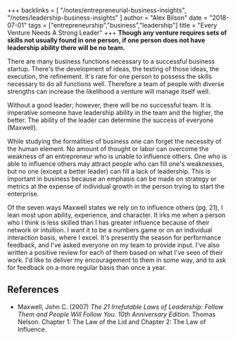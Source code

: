 +++
backlinks = [
  "/notes/entrepreneurial-business-insights",
  "/notes/leadership-business-insights"
]
author = "Alex Bilson"
date = "2018-07-01"
tags = ["entrepreneurship","business","leadership"]
title = "Every Venture Needs A Strong Leader"
+++
**Though any venture requires sets of skills not usually found in one person, if one person does not have leadership ability there will be no team.**

There are many business functions necessary to a successful business startup.  There's the development of ideas, the testing of those ideas, the execution, the refinement.  It's rare for one person to possess the skills necessary to do all functions well.  Therefore a team of people with diverse strengths can increase the likelihood a venture will manage itself well.

Without a good leader; however, there will be no successful team.  It is imperative someone have leadership ability in the team and the higher, the better.  The ability of the leader can determine the success of everyone (Maxwell).

While studying the formalities of business one can forget the necessity of the human element.  No amount of thought or labor can overcome the weakness of an entrepreneur who is unable to influence others.  One who is able to influence others may attract people who can fill one's weaknesses, but no one (except a better leader) can fill a lack of leadership.  This is important in business because an emphasis can be made on strategy or metrics at the expense of individual growth in the person trying to start the enterprise.

Of the seven ways Maxwell states we rely on to influence others (pg. 21), I lean most upon ability, experience, and character.  It irks me when a person who I think is less skilled than I has greater influence because of their network or intuition.  I want it to be a numbers game or on an individual interaction basis, where I excel.  It's presently the season for performance feedback, and I've asked everyone on my team to provide input.  I've also written a positive review for each of them based on what I've seen of their work.  I'd like to deliver my encouragement to them in some way, and to ask for feedback on a more regular basis than once a year.

## References

- Maxwell, John C. (2007) _The 21 Irrefutable Laws of Leadership: Follow Them and People Will Follow You. 10th Anniversary Edition_. Thomas Nelson. Chapter 1: The Law of the Lid and Chapter 2: The Law of Influence.
